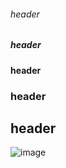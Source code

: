 ###### header
##### header
#### header
### header
## header
![image](
https://cdn-images-1.medium.com/max/545/1*GOm7MTviWJdJm_smWDjBHw.png)
